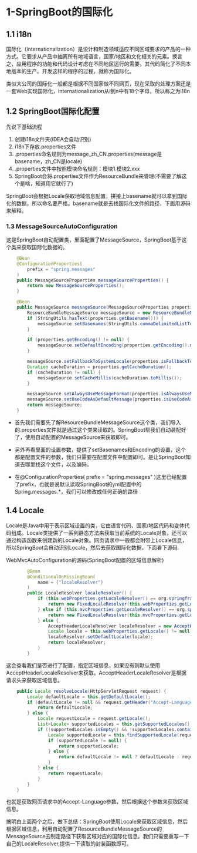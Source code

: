 # 1-SpringBoot的国际化
## 1.1 i18n
国际化（internationalization）是设计和制造领域适应不同区域要求的产品的一种方式。它要求从产品中抽离所有地域语言，国家/地区和文化相关的元素。换言之，应用程序的功能和代码设计考虑在不同地区运行的需要，其代码简化了不同本地版本的生产。开发这样的程序的过程，就称为国际化。

类似大公司的国际化一般都是根据不同国家做不同网页，现在采取的处理方案还是一套Web实现国际化，internationalization从i到n中有18个字母，所以称之为i18n

## 1.2 SpringBoot国际化配置

先说下基础流程
1. 创建i18n文件夹(IDEA会自动识别)
2. i18n下存放.properties文件
3. .properties命名规则为message_zh_CN.properties(message是basename，zh_CN是locale)
4. .properties文件中按照模块命名规则：模块1.模块2.xxx
5. SpringBoot会将.properties文件作为ResourceBundle来管理(不需要了解这个是啥，知道用它就行了)

SpringBoot会根据Locale获取地域信息配置，拼接上basename就可以拿到国际化的数据，所以命名要严格。basename就是去找国际化文件的路径，下面用源码来解释。

### 1.3 MessageSourceAutoConfiguration
这是SpringBoot自动配置类，里面配置了MessageSource，SpringBoot基于这个类来获取国际化数据的。

```java
    @Bean
    @ConfigurationProperties(
        prefix = "spring.messages"
    )
    public MessageSourceProperties messageSourceProperties() {
        return new MessageSourceProperties();
    }

    @Bean
    public MessageSource messageSource(MessageSourceProperties properties) {
        ResourceBundleMessageSource messageSource = new ResourceBundleMessageSource();
        if (StringUtils.hasText(properties.getBasename())) {
            messageSource.setBasenames(StringUtils.commaDelimitedListToStringArray(StringUtils.trimAllWhitespace(properties.getBasename())));
        }

        if (properties.getEncoding() != null) {
            messageSource.setDefaultEncoding(properties.getEncoding().name());
        }

        messageSource.setFallbackToSystemLocale(properties.isFallbackToSystemLocale());
        Duration cacheDuration = properties.getCacheDuration();
        if (cacheDuration != null) {
            messageSource.setCacheMillis(cacheDuration.toMillis());
        }

        messageSource.setAlwaysUseMessageFormat(properties.isAlwaysUseMessageFormat());
        messageSource.setUseCodeAsDefaultMessage(properties.isUseCodeAsDefaultMessage());
        return messageSource;
    }
```
- 首先我们需要先了解ResourceBundleMessageSource这个类，我们导入的.properties文件就是通过这个类来读取的。SpringBoot帮我们自动装配好了，使用自动配置的MessageSource来获取即可。

- 另外再看里面的设置参数，提供了setBasenames和Encoding的设置，这个都是配置文件的参数，我们只需要在配置文件中配置即可。是让SpringBoot知道去哪里找这个文件，以及编码。

- 在@ConfigurationProperties(
        prefix = "spring.messages"
    )这里已经配置了prefix，也就是说默认读取SpringBoot的yml配置中的Spring.messages.*，我们可以修改成任何正确的路径


## 1.4 Locale
Locale是Java中用于表示区域设置的类，它由语言代码、国家/地区代码和变体代码组成。Locale类提供了一系列静态方法来获取当前系统的Locale对象，还可以通过构造函数来创建新的Locale对象。网页请求中一般都会附带上Locale信息，所以SpringBoot会自动识别Locale，然后去获取国际化数据，下面看下源码.

WebMvcAutoConfiguration的源码(SpringBoot配置的区域信息解析)
```java
        @Bean
        @ConditionalOnMissingBean(
            name = {"localeResolver"}
        )
        public LocaleResolver localeResolver() {
            if (this.webProperties.getLocaleResolver() == org.springframework.boot.autoconfigure.web.WebProperties.LocaleResolver.FIXED) {
                return new FixedLocaleResolver(this.webProperties.getLocale());
            } else if (this.mvcProperties.getLocaleResolver() == org.springframework.boot.autoconfigure.web.servlet.WebMvcProperties.LocaleResolver.FIXED) {
                return new FixedLocaleResolver(this.mvcProperties.getLocale());
            } else {
                AcceptHeaderLocaleResolver localeResolver = new AcceptHeaderLocaleResolver();
                Locale locale = this.webProperties.getLocale() != null ? this.webProperties.getLocale() : this.mvcProperties.getLocale();
                localeResolver.setDefaultLocale(locale);
                return localeResolver;
            }
        }
```
这会查看我们是否进行了配置，指定区域信息，如果没有则默认使用AcceptHeaderLocaleResolver来获取。AcceptHeaderLocaleResolver是根据请求头来获取区域信息。

```java
    public Locale resolveLocale(HttpServletRequest request) {
        Locale defaultLocale = this.getDefaultLocale();
        if (defaultLocale != null && request.getHeader("Accept-Language") == null) {
            return defaultLocale;
        } else {
            Locale requestLocale = request.getLocale();
            List<Locale> supportedLocales = this.getSupportedLocales();
            if (!supportedLocales.isEmpty() && !supportedLocales.contains(requestLocale)) {
                Locale supportedLocale = this.findSupportedLocale(request, supportedLocales);
                if (supportedLocale != null) {
                    return supportedLocale;
                } else {
                    return defaultLocale != null ? defaultLocale : requestLocale;
                }
            } else {
                return requestLocale;
            }
        }
    }
```
也就是获取网页请求中的Accept-Language参数，然后根据这个参数来获取区域信息。

搞明白上面两个之后，做下总结：SpringBoot使用Locale来获取区域信息，然后根据区域信息，利用自动配置了ResourceBundleMessageSource的MessageSource去制定路径下获取区域对应的国际化信息。我们只需要重写一下自己的LocaleResolver,提供一下读取的封装函数即可。






